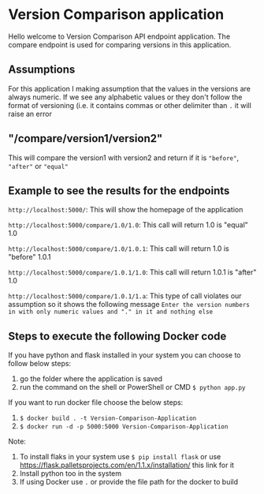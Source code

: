# Version Comparison application
Hello welcome to Version Comparison API endpoint application.
The compare endpoint is used for comparing versions in this application.

## Assumptions
For this application I making assumption that the values in the versions are always numeric.
If we see any alphabetic values or they don't follow the format of versioning (i.e. it contains commas or other delimiter than `.` it will raise an error

## "/compare/version1/version2"
This will compare the version1 with version2 and return if it is `"before"`, `"after"` or `"equal"`

## Example to see the results for the endpoints
`http://localhost:5000/`: This will show the homepage of the application

`http://localhost:5000/compare/1.0/1.0`: This call will return 1.0 is "equal" 1.0

`http://localhost:5000/compare/1.0/1.0.1`: This call will return 1.0 is "before" 1.0.1

`http://localhost:5000/compare/1.0.1/1.0`: This call will return 1.0.1 is "after" 1.0

`http://localhost:5000/compare/1.0.1/1.a`: This type of call violates our assumption so it shows the following message `Enter the version numbers in with only numeric values and "." in it and nothing else`

## Steps to execute the following Docker code
If you have python and flask installed in your system you can choose to follow below steps:
1) go the folder where the application is saved
2) run the command on the shell or PowerShell or CMD `$ python app.py`

If you want to run docker file choose the below steps:
1) `$ docker build . -t Version-Comparison-Application`
2) `$ docker run -d -p 5000:5000 Version-Comparison-Application`

Note:
1) To install flaks in your system use `$ pip install flask` or use https://flask.palletsprojects.com/en/1.1.x/installation/ this link for it
2) Install python too in the system
3) If using Docker use `.` or provide the file path for the docker to build

